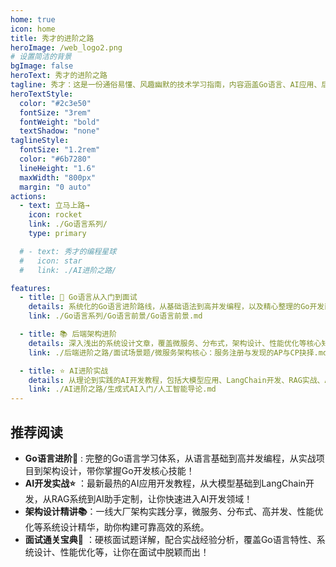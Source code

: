 ```yaml
---
home: true
icon: home
title: 秀才的进阶之路
heroImage: /web_logo2.png
# 设置简洁的背景
bgImage: false
heroText: 秀才的进阶之路
tagline: 秀才：这是一份通俗易懂、风趣幽默的技术学习指南，内容涵盖Go语言、AI应用、后端架构、面试攻略等核心知识点。学技术，就认准秀才的进阶之路😄
heroTextStyle:
  color: "#2c3e50"
  fontSize: "3rem"
  fontWeight: "bold"
  textShadow: "none"
taglineStyle:
  fontSize: "1.2rem"
  color: "#6b7280"
  lineHeight: "1.6"
  maxWidth: "800px"
  margin: "0 auto"
actions:
  - text: 立马上路→
    icon: rocket
    link: ./Go语言系列/
    type: primary

  # - text: 秀才的编程星球
  #   icon: star
  #   link: ./AI进阶之路/

features:
  - title: 🎯 Go语言从入门到面试
    details: 系统化的Go语言进阶路线，从基础语法到高并发编程，以及精心整理的Go开发面试题库，配合实战经验分析，让你的技术之路走得更稳更远！
    link: ./Go语言系列/Go语言前景/Go语言前景.md

  - title: 📚 后端架构进阶
    details: 深入浅出的系统设计文章，覆盖微服务、分布式，架构设计、性能优化等核心知识，再配合50+热门场景面试题，助你成为面试达人！
    link: ./后端进阶之路/面试场景题/微服务架构核心：服务注册与发现的AP与CP抉择.md

  - title: ⭐ AI进阶实战
    details: 从理论到实践的AI开发教程，包括大模型应用、LangChain开发、RAG实战、AI助手打造等，带你进入AI开发新纪元！
    link: ./AI进阶之路/生成式AI入门/人工智能导论.md
---
```


## 推荐阅读

- **Go语言进阶🚀** : 完整的Go语言学习体系，从语言基础到高并发编程，从实战项目到架构设计，带你掌握Go开发核心技能！
- **AI开发实战⭐** ：最新最热的AI应用开发教程，从大模型基础到LangChain开发，从RAG系统到AI助手定制，让你快速进入AI开发领域！
- **架构设计精讲📚**：一线大厂架构实践分享，微服务、分布式、高并发、性能优化等系统设计精华，助你构建可靠高效的系统。
- **面试通关宝典📗** ：硬核面试题详解，配合实战经验分析，覆盖Go语言特性、系统设计、性能优化等，让你在面试中脱颖而出！

<!-- ## 公众号

GitHub 上标星 1000+ 的开源知识库《秀才的进阶之路》第一版来了！包括Go语言基础、微服务架构、AI应用开发、系统设计、面试攻略等等，共计 20万余字，300+张配图，可以说是通俗易懂、干货满满……

微信搜 **秀才客栈** 或扫描下方二维码关注秀才的原创公众号，回复 **666** 即可免费领取学习资料。

## star趋势图

<div style="text-align: center; margin: 2rem 0;">
  <img src="https://api.star-history.com/svg?repos=yourusername/xiucai-stack&type=Date" alt="Star History Chart" style="max-width: 100%; border-radius: 8px; box-shadow: 0 4px 15px rgba(0,0,0,0.1);">
</div>

## 捐赠鼓励

开源不易，如果《秀才的进阶之路》对你有些帮助，可以请作者喝杯咖啡，算是对开源做出的一点点鼓励吧！

💝 感谢大家对我的支持，每隔一个月会统计一次。

<div style="display: flex; justify-content: center; gap: 1rem; margin: 2rem 0; flex-wrap: wrap;">
  <div style="background: linear-gradient(135deg, #667eea 0%, #764ba2 100%); color: white; padding: 1rem 2rem; border-radius: 12px; text-align: center; min-width: 150px;">
    <div style="font-size: 1.5rem; font-weight: bold;">1000+</div>
    <div style="font-size: 0.9rem; opacity: 0.9;">GitHub Stars</div>
  </div>
  <div style="background: linear-gradient(135deg, #f093fb 0%, #f5576c 100%); color: white; padding: 1rem 2rem; border-radius: 12px; text-align: center; min-width: 150px;">
    <div style="font-size: 1.5rem; font-weight: bold;">500+</div>
    <div style="font-size: 0.9rem; opacity: 0.9;">技术文章</div>
  </div>
  <div style="background: linear-gradient(135deg, #4facfe 0%, #00f2fe 100%); color: white; padding: 1rem 2rem; border-radius: 12px; text-align: center; min-width: 150px;">
    <div style="font-size: 1.5rem; font-weight: bold;">20万+</div>
    <div style="font-size: 0.9rem; opacity: 0.9;">总字数</div>
  </div>
</div>

## 参与贡献

1. 如果你对本项目有任何建议或发现文中内容有误的，欢迎提交 issues 进行指正。
2. 对于文中我没有涉及到知识点，欢迎提交 PR。
3. 欢迎分享你的学习心得和技术总结。 -->


<!-- <div style="text-align: center; margin-top: 40px; padding: 2rem; background: linear-gradient(135deg, #f8fafc 0%, #e2e8f0 100%); border-radius: 12px; color: #64748b;">
  <div style="font-size: 1.1rem; margin-bottom: 0.5rem;">
    Made with ❤️ by 秀才
  </div>
  <div style="font-size: 0.9rem;">
    Copyright © 2025 秀才客栈 | 专注于技术分享与知识传播
  </div>
  <div style="margin-top: 1rem; font-size: 0.8rem; opacity: 0.8;">
    基于 VuePress Theme Hope 构建 • 持续更新中
  </div>
</div> -->